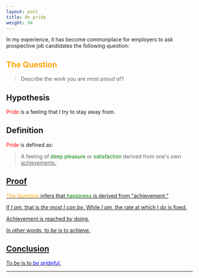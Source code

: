 ```yaml
---
layout: post
title: On pride
weight: 94
---
```


In my experience, it has become commonplace for employers to ask prospective job candidates the following question:

## <span style="color: orange;">The Question</span>

> Describe the work you are most proud of?

## Hypothesis

<span style="color: red;">Pride</span> is a feeling that I try to stay away from.

## Definition

<span style="color: red;">Pride</span> is defined as:

> A feeling of <span style="color: green;">deep pleasure</span> or <span style="color: green;">satisfaction</span> derived from one's own <u>achievements<u>.

## Proof

<span style="color: orange;">The Question</span> infers that <span style="color: green;">happiness</span> is derived from "<u>achievement</u>."

If _I am_, that is _the most I can be_. While _I am_, the rate at which I do is fixed.

Achievement is reached by doing.

In other words, to _be_ is to <u>achieve</u>.

## Conclusion

To _be_ is to <span style="color: blue;">_be prideful_.</span>

---
